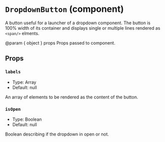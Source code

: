 `DropdownButton` (component)
============================

A button useful for a launcher of a dropdown component. The button is 100% width of its container and displays
single or multiple lines rendered as `<span/>` elments.

@param { object } props Props passed to component.


Props
-----

### `labels`

- Type: Array
- Default: null


An array of elements to be rendered as the content of the button.


### `isOpen`

- Type: Boolean
- Default: null


Boolean describing if the dropdown in open or not.

